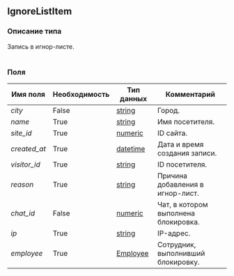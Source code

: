 
## IgnoreListItem

### Описание типа
Запись в игнор-листе.<br/><br/>
### Поля

| Имя поля | Необходимость | Тип данных | Комментарий |
|---|---|---|---|
|*city*|False|[string](/types/string)|Город.<br/>|
|*name*|True|[string](/types/string)|Имя посетителя.<br/>|
|*site_id*|True|[numeric](/types/numeric)|ID сайта.<br/>|
|*created_at*|True|[datetime](/types/datetime)|Дата и время создания записи.<br/>|
|*visitor_id*|True|[string](/types/string)|ID посетителя.<br/>|
|*reason*|True|[string](/types/string)|Причина добавления в игнор-лист.<br/>|
|*chat_id*|False|[numeric](/types/numeric)|Чат, в котором выполнена блокировка.<br/>|
|*ip*|True|[string](/types/string)|IP-адрес.<br/>|
|*employee*|True|[Employee](/types/Employee)|Сотрудник, выполнивший блокировку.<br/>|
